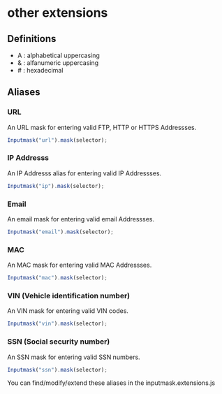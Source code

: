 # other extensions
## Definitions
- A   :     alphabetical uppercasing
- &   :     alfanumeric uppercasing
- \#  :     hexadecimal

## Aliases
### URL
An URL mask for entering valid FTP, HTTP or HTTPS Addressses.

```javascript
Inputmask("url").mask(selector);
```

### IP Addresss
An IP Addresss alias for entering valid IP Addressses.

```javascript
Inputmask("ip").mask(selector);
```

### Email
An email mask for entering valid email Addressses.

```javascript
Inputmask("email").mask(selector);
```

### MAC
An MAC mask for entering valid MAC Addressses.

```javascript
Inputmask("mac").mask(selector);
```

### VIN (Vehicle identification number)
An VIN mask for entering valid VIN codes.

```javascript
Inputmask("vin").mask(selector);
```

### SSN (Social security number)
An SSN mask for entering valid SSN numbers.

```javascript
Inputmask("ssn").mask(selector);
```

You can find/modify/extend these aliases in the inputmask.extensions.js
